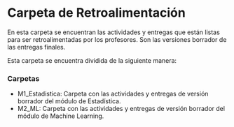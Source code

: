 # Carpeta de Retroalimentación

En esta carpeta se encuentran las actividades y entregas que están listas para ser retroalimentadas por los profesores. Son las versiones borrador de las entregas finales. 

Esta carpeta se encuentra dividida de la siguiente manera:

### Carpetas

* M1_Estadistica: Carpeta con las actividades y entregas de versión borrador del módulo de Estadística.
* M2_ML: Carpeta con las actividades y entregas de versión borrador del módulo de Machine Learning.




